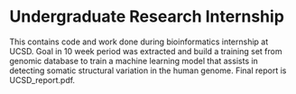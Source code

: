 # Undergraduate Research Internship
This contains code and work done during bioinformatics internship at UCSD. Goal in 10 week period was extracted and build a training set from genomic database to train a machine learning model that assists in detecting somatic structural variation in the human genome. Final report is UCSD_report.pdf.

